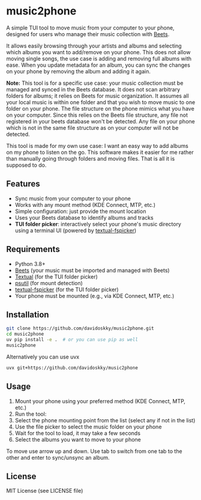 # music2phone

A simple TUI tool to move music from your computer to your phone, designed for users who manage their music collection with [Beets](https://beets.io/).

It allows easily browsing through your artists and albums and selecting which albums you want to add/remove on your phone.
This does not allow moving single songs, the use case is adding and removing full albums with ease.
When you update metadata for an album, you can sync the changes on your phone by removing the album and adding it again.

**Note:** This tool is for a specific use case: your music collection must be managed and synced in the Beets database. It does not scan arbitrary folders for albums; it relies on Beets for music organization.
It assumes all your local music is within one folder and that you wish to move music to one folder on your phone. The file structure on the phone mimics what you have on your computer.
Since this relies on the Beets file structure, any file not registered in your beets database won't be detected. Any file on your phone which is not in the same file structure as on your computer will not be detected.

This tool is made for my own use case: I want an easy way to add albums on my phone to listen on the go. This software makes it easier for me rather than manually going through folders and moving files. That is all it is supposed to do.

## Features

- Sync music from your computer to your phone
- Works with any mount method (KDE Connect, MTP, etc.)
- Simple configuration: just provide the mount location
- Uses your Beets database to identify albums and tracks
- **TUI folder picker**: interactively select your phone's music directory using a terminal UI (powered by [textual-fspicker](https://github.com/davep/textual-fspicker))

## Requirements

- Python 3.8+
- [Beets](https://beets.io/) (your music must be imported and managed with Beets)
- [Textual](https://textual.textualize.io/) (for the TUI folder picker)
- [psutil](https://pypi.org/project/psutil/) (for mount detection)
- [textual-fspicker](https://github.com/davep/textual-fspicker) (for the TUI folder picker)
- Your phone must be mounted (e.g., via KDE Connect, MTP, etc.)

## Installation

```bash
git clone https://github.com/davidoskky/music2phone.git
cd music2phone
uv pip install -e .  # or you can use pip as well
music2phone
```

Alternatively you can use uvx

```bash
uvx git+https://github.com/davidoskky/music2phone
```

## Usage

1. Mount your phone using your preferred method (KDE Connect, MTP, etc.)
2. Run the tool:
3. Select the phone mounting point from the list (select any if not in the list)
4. Use the file picker to select the music folder on your phone
5. Wait for the tool to load, it may take a few seconds
6. Select the albums you want to move to your phone

To move use arrow up and down. Use tab to switch from one tab to the other and enter to sync/unsync an album.

## License

MIT License (see LICENSE file)
